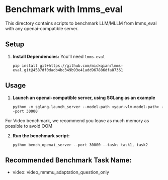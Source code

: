 # Benchmark with lmms_eval

This directory contains scripts to benchmark LLM/MLLM from lmms_eval with any openai-compatible server.

## Setup

1. **Install Dependencies:**
   You'll need `lmms-eval`
   ```shell
   pip install git+https://github.com/mickqian/lmms-eval.git@4587df0dadb4bc349b93e41add967886dfa87361
   ```

## Usage

1. **Launch an openai-compatible server, using SGLang as an example**
   ```shell
   python -m sglang.launch_server --model-path <your-vlm-model-path> --port 30000
   ```

For Video benchmark, we recommend you leave as much memory as possible to avoid OOM

2. **Run the benchmark script:**
   ```shell
   python bench_openai_server --port 30000 --tasks task1, task2
   ```

## Recommended Benchmark Task Name:

- video: video_mmmu_adaptation_question_only
